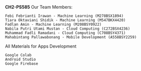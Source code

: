 **CH2-PS585**
Our Team Members:

    Febi Febrianti Irawan - Machine Learning (M278BSX1894)
    Tiara Oktaviani Shidik - Machine Learning (M547BKX4420)
    Fadlan Amin - Machine Learning (M208BSY0922)
    Nabila Putri Utami Mustan - Cloud Computing (C272BSX4236)
    Muhammad Fadli Ramadani - Cloud Computing (C708BSY4371)
    Mahabintang Pallawabonang - Mobile Development (A558BSY2259)

All Materials for Apps Development

    Google Colab
    Android Studio
    Google Firebase
